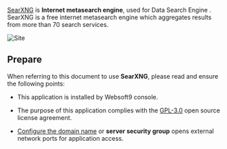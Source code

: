 [SearXNG](https://docs.searxng.org/) is **Internet metasearch engine**, used for Data Search Engine . SearXNG is a free internet metasearch engine which aggregates results from more than 70 search services. 


![Site](https://libs.websoft9.com/Websoft9/DocsPicture/zh/searxng/searxng-gui-websoft9.png)


## Prepare

When referring to this document to use **SearXNG**, please read and ensure the following points:

- This application is installed by Websoft9 console.

- The purpose of this application complies with the [GPL-3.0](https://opensource.org/licenses/GPL-3.0) open source license agreement.

- [Configure the domain name](./domain-set) or **server security group** opens external network ports for application access.